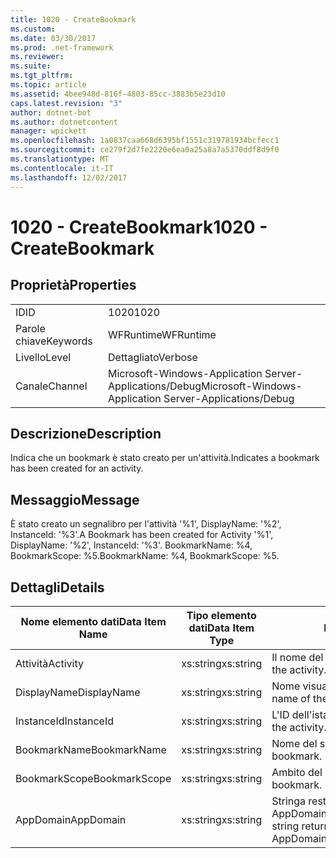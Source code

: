 ```yaml
---
title: 1020 - CreateBookmark
ms.custom: 
ms.date: 03/30/2017
ms.prod: .net-framework
ms.reviewer: 
ms.suite: 
ms.tgt_pltfrm: 
ms.topic: article
ms.assetid: 4bee948d-816f-4803-85cc-3883b5e23d10
caps.latest.revision: "3"
author: dotnet-bot
ms.author: dotnetcontent
manager: wpickett
ms.openlocfilehash: 1a0837caa668d6395bf1551c319781934bcfecc1
ms.sourcegitcommit: ce279f2d7fe2220e6ea0a25a8a7a5370ddf8d9f0
ms.translationtype: MT
ms.contentlocale: it-IT
ms.lasthandoff: 12/02/2017
---
```

# <a name="1020---createbookmark"></a><span data-ttu-id="5488e-102">1020 - CreateBookmark</span><span class="sxs-lookup"><span data-stu-id="5488e-102">1020 - CreateBookmark</span></span>
## <a name="properties"></a><span data-ttu-id="5488e-103">Proprietà</span><span class="sxs-lookup"><span data-stu-id="5488e-103">Properties</span></span>  
  
|||  
|-|-|  
|<span data-ttu-id="5488e-104">ID</span><span class="sxs-lookup"><span data-stu-id="5488e-104">ID</span></span>|<span data-ttu-id="5488e-105">1020</span><span class="sxs-lookup"><span data-stu-id="5488e-105">1020</span></span>|  
|<span data-ttu-id="5488e-106">Parole chiave</span><span class="sxs-lookup"><span data-stu-id="5488e-106">Keywords</span></span>|<span data-ttu-id="5488e-107">WFRuntime</span><span class="sxs-lookup"><span data-stu-id="5488e-107">WFRuntime</span></span>|  
|<span data-ttu-id="5488e-108">Livello</span><span class="sxs-lookup"><span data-stu-id="5488e-108">Level</span></span>|<span data-ttu-id="5488e-109">Dettagliato</span><span class="sxs-lookup"><span data-stu-id="5488e-109">Verbose</span></span>|  
|<span data-ttu-id="5488e-110">Canale</span><span class="sxs-lookup"><span data-stu-id="5488e-110">Channel</span></span>|<span data-ttu-id="5488e-111">Microsoft-Windows-Application Server-Applications/Debug</span><span class="sxs-lookup"><span data-stu-id="5488e-111">Microsoft-Windows-Application Server-Applications/Debug</span></span>|  
  
## <a name="description"></a><span data-ttu-id="5488e-112">Descrizione</span><span class="sxs-lookup"><span data-stu-id="5488e-112">Description</span></span>  
 <span data-ttu-id="5488e-113">Indica che un bookmark è stato creato per un'attività.</span><span class="sxs-lookup"><span data-stu-id="5488e-113">Indicates a bookmark has been created for an activity.</span></span>  
  
## <a name="message"></a><span data-ttu-id="5488e-114">Messaggio</span><span class="sxs-lookup"><span data-stu-id="5488e-114">Message</span></span>  
 <span data-ttu-id="5488e-115">È stato creato un segnalibro per l'attività '%1', DisplayName: '%2', InstanceId: '%3'.</span><span class="sxs-lookup"><span data-stu-id="5488e-115">A Bookmark has been created for Activity '%1', DisplayName: '%2', InstanceId: '%3'.</span></span>  <span data-ttu-id="5488e-116">BookmarkName: %4, BookmarkScope: %5.</span><span class="sxs-lookup"><span data-stu-id="5488e-116">BookmarkName: %4, BookmarkScope: %5.</span></span>  
  
## <a name="details"></a><span data-ttu-id="5488e-117">Dettagli</span><span class="sxs-lookup"><span data-stu-id="5488e-117">Details</span></span>  
  
|<span data-ttu-id="5488e-118">Nome elemento dati</span><span class="sxs-lookup"><span data-stu-id="5488e-118">Data Item Name</span></span>|<span data-ttu-id="5488e-119">Tipo elemento dati</span><span class="sxs-lookup"><span data-stu-id="5488e-119">Data Item Type</span></span>|<span data-ttu-id="5488e-120">Descrizione</span><span class="sxs-lookup"><span data-stu-id="5488e-120">Description</span></span>|  
|--------------------|--------------------|-----------------|  
|<span data-ttu-id="5488e-121">Attività</span><span class="sxs-lookup"><span data-stu-id="5488e-121">Activity</span></span>|<span data-ttu-id="5488e-122">xs:string</span><span class="sxs-lookup"><span data-stu-id="5488e-122">xs:string</span></span>|<span data-ttu-id="5488e-123">Il nome del tipo di attività.</span><span class="sxs-lookup"><span data-stu-id="5488e-123">The type name of the activity.</span></span>|  
|<span data-ttu-id="5488e-124">DisplayName</span><span class="sxs-lookup"><span data-stu-id="5488e-124">DisplayName</span></span>|<span data-ttu-id="5488e-125">xs:string</span><span class="sxs-lookup"><span data-stu-id="5488e-125">xs:string</span></span>|<span data-ttu-id="5488e-126">Nome visualizzato dell'attività.</span><span class="sxs-lookup"><span data-stu-id="5488e-126">The display name of the activity.</span></span>|  
|<span data-ttu-id="5488e-127">InstanceId</span><span class="sxs-lookup"><span data-stu-id="5488e-127">InstanceId</span></span>|<span data-ttu-id="5488e-128">xs:string</span><span class="sxs-lookup"><span data-stu-id="5488e-128">xs:string</span></span>|<span data-ttu-id="5488e-129">L'ID dell'istanza dell'attività.</span><span class="sxs-lookup"><span data-stu-id="5488e-129">The instance id of the activity.</span></span>|  
|<span data-ttu-id="5488e-130">BookmarkName</span><span class="sxs-lookup"><span data-stu-id="5488e-130">BookmarkName</span></span>|<span data-ttu-id="5488e-131">xs:string</span><span class="sxs-lookup"><span data-stu-id="5488e-131">xs:string</span></span>|<span data-ttu-id="5488e-132">Nome del segnalibro.</span><span class="sxs-lookup"><span data-stu-id="5488e-132">The name of the bookmark.</span></span>|  
|<span data-ttu-id="5488e-133">BookmarkScope</span><span class="sxs-lookup"><span data-stu-id="5488e-133">BookmarkScope</span></span>|<span data-ttu-id="5488e-134">xs:string</span><span class="sxs-lookup"><span data-stu-id="5488e-134">xs:string</span></span>|<span data-ttu-id="5488e-135">Ambito del segnalibro.</span><span class="sxs-lookup"><span data-stu-id="5488e-135">The scope of the bookmark.</span></span>|  
|<span data-ttu-id="5488e-136">AppDomain</span><span class="sxs-lookup"><span data-stu-id="5488e-136">AppDomain</span></span>|<span data-ttu-id="5488e-137">xs:string</span><span class="sxs-lookup"><span data-stu-id="5488e-137">xs:string</span></span>|<span data-ttu-id="5488e-138">Stringa restituita da AppDomain.CurrentDomain.FriendlyName.</span><span class="sxs-lookup"><span data-stu-id="5488e-138">The string returned by AppDomain.CurrentDomain.FriendlyName.</span></span>|

